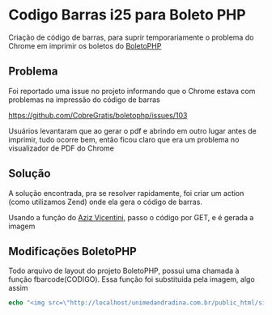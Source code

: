 # Codigo Barras i25 para Boleto PHP

Criação de código de barras, para suprir temporariamente o problema do Chrome em imprimir os boletos do [BoletoPHP](https://github.com/CobreGratis/boletophp)


## Problema

Foi reportado uma issue no projeto informando que o Chrome estava com problemas na impressão do código de barras

https://github.com/CobreGratis/boletophp/issues/103

Usuários levantaram que ao gerar o pdf e abrindo em outro lugar antes de imprimir, tudo ocorre bem, então ficou claro que era um problema no visualizador de PDF do Chrome

## Solução

A solução encontrada, pra se resolver rapidamente, foi criar um action (como utilizamos Zend) onde ela gera o código de barras.

Usando a função do [Aziz Vicentini](https://www.scriptbrasil.com.br/download/codigo/6491/), passo o código por GET, e é gerada a imagem


## Modificações BoletoPHP

Todo arquivo de layout do projeto BoletoPHP, possui uma chamada à função fbarcode(CODIGO). Essa função foi substituida pela imagem, algo assim

```php
echo "<img src=\"http://localhost/unimedandradina.com.br/public_html/sistema/boleto/barcode/codigo/" . $dadosboleto["codigo_barras"] . "\">";
```
